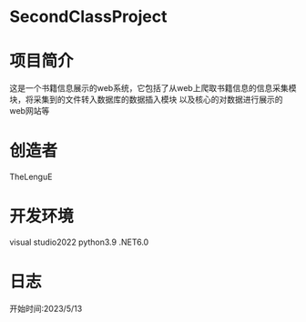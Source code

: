 # SecondClassProject
# 项目简介
这是一个书籍信息展示的web系统，它包括了从web上爬取书籍信息的信息采集模块，将采集到的文件转入数据库的数据插入模块
以及核心的对数据进行展示的web网站等

# 创造者
TheLenguE

# 开发环境
visual studio2022    python3.9   .NET6.0

# 日志
开始时间:2023/5/13
